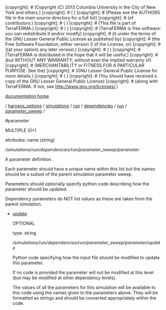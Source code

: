 [copyright]: # (Copyright (C) 2013 Columbia University in the City of New York and others.)
[copyright]: # ( )
[copyright]: # (Please see the AUTHORS file in the main source directory for a full list)
[copyright]: # (of contributors.)
[copyright]: # ( )
[copyright]: # (This file is part of TerraFERMA.)
[copyright]: # ( )
[copyright]: # (TerraFERMA is free software: you can redistribute it and/or modify)
[copyright]: # (it under the terms of the GNU Lesser General Public License as published by)
[copyright]: # (the Free Software Foundation, either version 3 of the License, or)
[copyright]: # ((at your option) any later version.)
[copyright]: # ( )
[copyright]: # (TerraFERMA is distributed in the hope that it will be useful,)
[copyright]: # (but WITHOUT ANY WARRANTY; without even the implied warranty of)
[copyright]: # (MERCHANTABILITY or FITNESS FOR A PARTICULAR PURPOSE. See the)
[copyright]: # (GNU Lesser General Public License for more details.)
[copyright]: # ( )
[copyright]: # (You should have received a copy of the GNU Lesser General Public License)
[copyright]: # (along with TerraFERMA. If not, see <http://www.gnu.org/licenses/>.)

[documentation home](Documentation)

/ [harness_options](../../../../../../harness_options.md) / [simulations](../../../../../simulations.md) / [run](../../../../run.md) / [dependencies](../../../dependencies.md) / [run](../../run.md) / [parameter_sweep](../parameter_sweep.md) /

#parameter

MULTIPLE (0+) 

attributes: name (string) 

*/simulations/run/dependencies/run/parameter_sweep/parameter*

A parameter definition.

Each parameter should have a unique name within this list but the 
names should be a subset of the parent simulation parameter sweep.

Parameters should optionally specify
python code describing how the parameter should be updated.

Dependency parameters do NOT list values as these are taken from the parent simulation.

* [update](parameter/update.md "child")

    OPTIONAL 

    type: string

    */simulations/run/dependencies/run/parameter_sweep/parameter/update*

    Python code specifying how the input file should be modified to update this parameter.
    
    If no code is provided the parameter will not be modified at this level 
    (but may be modified at other dependency levels).
    
    The values of all the parameters for this simulation will be available to this code using 
    the names given to the parameters above.  They will be formatted as strings and should be converted 
    appropriately within the code.

[autogenerated]: # (This file was automatically generated from the schema file:/home/cwilson/repos/github/TerraFERMA/TerraFERMA/buckettools/schemas/simulations.rng.)

